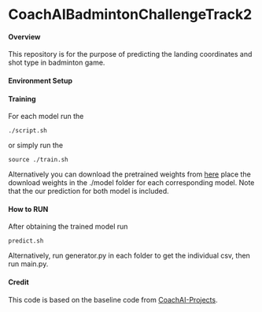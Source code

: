 # CoachAIBadmintonChallengeTrack2
#### Overview
This repository is for the purpose of predicting the landing coordinates and shot type in  badminton game. 

#### Environment Setup
 
#### Training
For each model run the
```
./script.sh
``` 
or simply run the 
```
source ./train.sh
```
Alternatively you can download the pretrained weights from [here](https://drive.google.com/drive/folders/1wNFvOvQpdi77iuJ01fZ5OCQAnGKOKnr6?usp=drive_link) 
place the download weights in the ./model folder for each corresponding model. Note that the our prediction for both model is included. 
#### How to RUN 
After obtaining the trained model run 
```
predict.sh 
```
Alternatively, run generator.py in each folder to get the individual csv, then run main.py.

#### Credit 
This code is based on the baseline code from [CoachAI-Projects](https://github.com/wywyWang/CoachAI-Projects).





